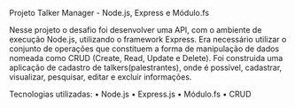 Projeto Talker Manager - Node.js, Express e Módulo.fs

Nesse projeto o desafio foi desenvolver uma API, com o ambiente de execução Node.js, utilizando o framework Express.
Era necessário utilizar o conjunto de operações que constituem a forma de manipulação de dados nomeada como CRUD (Create, Read, Update e Delete).
Foi construida uma aplicação de cadastro de talkers(palestrantes), onde é possível, cadastrar, visualizar, pesquisar, editar e excluir informações.

Tecnologias utilizadas:
• Node.js
• Express.js
• Módulo.fs
• CRUD
